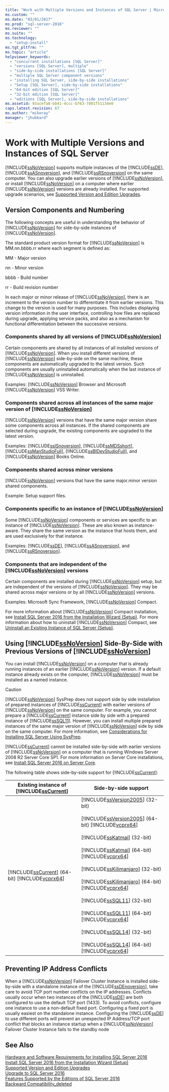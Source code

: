 ```yaml
---
title: "Work with Multiple Versions and Instances of SQL Server | Microsoft Docs"
ms.custom: ""
ms.date: "03/01/2017"
ms.prod: "sql-server-2016"
ms.reviewer: ""
ms.suite: ""
ms.technology: 
  - "setup-install"
ms.tgt_pltfrm: ""
ms.topic: "article"
helpviewer_keywords: 
  - "concurrent installations [SQL Server]"
  - "versions [SQL Server], multiple"
  - "side-by-side installations [SQL Server]"
  - "multiple SQL Server component versions"
  - "installing SQL Server, side-by-side installations"
  - "Setup [SQL Server], side-by-side installations"
  - "64-bit edition [SQL Server]"
  - "32-bit edition [SQL Server]"
  - "editions [SQL Server], side-by-side installations"
ms.assetid: 93acefa8-bb41-4ccc-b763-7801f51134e0
caps.latest.revision: 67
ms.author: "mikeray"
manager: "jhubbard"
---
```

# Work with Multiple Versions and Instances of SQL Server
  [!INCLUDE[ssNoVersion](../../advanced-analytics/r-services/includes/ssnoversion-md.md)] supports multiple instances of the [!INCLUDE[ssDE](../../analysis-services/instances/install/windows/includes/ssde-md.md)], [!INCLUDE[ssASnoversion](../../analysis-services/includes/ssasnoversion-md.md)], and [!INCLUDE[ssRSnoversion](../../advanced-analytics/r-services/includes/ssrsnoversion-md.md)] on the same computer. You can also upgrade earlier versions of [!INCLUDE[ssNoVersion](../../advanced-analytics/r-services/includes/ssnoversion-md.md)], or install [!INCLUDE[ssNoVersion](../../advanced-analytics/r-services/includes/ssnoversion-md.md)] on a computer where earlier [!INCLUDE[ssNoVersion](../../advanced-analytics/r-services/includes/ssnoversion-md.md)] versions are already installed. For supported upgrade scenarios, see [Supported Version and Edition Upgrades](../../database-engine/install/windows/supported-version-and-edition-upgrades.md).  
  
## Version Components and Numbering  
 The following concepts are useful in understanding the behavior of [!INCLUDE[ssNoVersion](../../advanced-analytics/r-services/includes/ssnoversion-md.md)] for side-by-side instances of [!INCLUDE[ssNoVersion](../../advanced-analytics/r-services/includes/ssnoversion-md.md)].  
  
 The standard product version format for [!INCLUDE[ssNoVersion](../../advanced-analytics/r-services/includes/ssnoversion-md.md)] is MM.nn.bbbb.rr where each segment is defined as:  
  
 MM - Major version  
  
 nn - Minor version  
  
 bbbb - Build number  
  
 rr - Build revision number  
  
 In each major or minor release of [!INCLUDE[ssNoVersion](../../advanced-analytics/r-services/includes/ssnoversion-md.md)], there is an increment to the version number to differentiate it from earlier versions. This change to the version is used for many purposes. This includes displaying version information in the user interface, controlling how files are replaced during upgrade, applying service packs, and also as a mechanism for functional differentiation between the successive versions.  
  
### Components shared by all versions of [!INCLUDE[ssNoVersion](../../advanced-analytics/r-services/includes/ssnoversion-md.md)]  
 Certain components are shared by all instances of all installed versions of [!INCLUDE[ssNoVersion](../../advanced-analytics/r-services/includes/ssnoversion-md.md)]. When you install different versions of [!INCLUDE[ssNoVersion](../../advanced-analytics/r-services/includes/ssnoversion-md.md)] side-by-side on the same machine, these components are automatically upgraded to the latest version. Such components are usually uninstalled automatically when the last instance of [!INCLUDE[ssNoVersion](../../advanced-analytics/r-services/includes/ssnoversion-md.md)] is uninstalled.  
  
 Examples: [!INCLUDE[ssNoVersion](../../advanced-analytics/r-services/includes/ssnoversion-md.md)] Browser and Microsoft [!INCLUDE[ssNoVersion](../../advanced-analytics/r-services/includes/ssnoversion-md.md)] VSS Writer.  
  
### Components shared across all instances of the same major version of [!INCLUDE[ssNoVersion](../../advanced-analytics/r-services/includes/ssnoversion-md.md)]  
 [!INCLUDE[ssNoVersion](../../advanced-analytics/r-services/includes/ssnoversion-md.md)] versions that have the same major version share some components across all instances. If the shared components are selected during upgrade, the existing components are upgraded to the latest version.  
  
 Examples: [!INCLUDE[ssISnoversion](../../advanced-analytics/r-services/includes/ssisnoversion-md.md)], [!INCLUDE[ssMDSshort](../../analysis-services/includes/ssmdsshort-md.md)], [!INCLUDE[ssManStudioFull](../../advanced-analytics/r-services/includes/ssmanstudiofull-md.md)], [!INCLUDE[ssBIDevStudioFull](../../analysis-services/includes/ssbidevstudiofull-md.md)], and [!INCLUDE[ssNoVersion](../../advanced-analytics/r-services/includes/ssnoversion-md.md)] Books Online.  
  
### Components shared across minor versions  
 [!INCLUDE[ssNoVersion](../../advanced-analytics/r-services/includes/ssnoversion-md.md)] versions that have the same major.minor version shared components.  
  
 Example: Setup support files.  
  
### Components specific to an instance of [!INCLUDE[ssNoVersion](../../advanced-analytics/r-services/includes/ssnoversion-md.md)]  
 Some [!INCLUDE[ssNoVersion](../../advanced-analytics/r-services/includes/ssnoversion-md.md)] components or services are specific to an instance of [!INCLUDE[ssNoVersion](../../advanced-analytics/r-services/includes/ssnoversion-md.md)]. These are also known as instance-aware. They share the same version as the instance that hosts them, and are used exclusively for that instance.  
  
 Examples: [!INCLUDE[ssDE](../../analysis-services/instances/install/windows/includes/ssde-md.md)], [!INCLUDE[ssASnoversion](../../analysis-services/includes/ssasnoversion-md.md)], and [!INCLUDE[ssRSnoversion](../../advanced-analytics/r-services/includes/ssrsnoversion-md.md)].  
  
### Components that are independent of the [!INCLUDE[ssNoVersion](../../advanced-analytics/r-services/includes/ssnoversion-md.md)] versions  
 Certain components are installed during [!INCLUDE[ssNoVersion](../../advanced-analytics/r-services/includes/ssnoversion-md.md)] setup, but are independent of the versions of [!INCLUDE[ssNoVersion](../../advanced-analytics/r-services/includes/ssnoversion-md.md)]. They may be shared across major versions or by all [!INCLUDE[ssNoVersion](../../advanced-analytics/r-services/includes/ssnoversion-md.md)] versions.  
  
 Examples: Microsoft Sync Framework, [!INCLUDE[ssNoVersion](../../advanced-analytics/r-services/includes/ssnoversion-md.md)] Compact.  
  
 For more information about [!INCLUDE[ssNoVersion](../../advanced-analytics/r-services/includes/ssnoversion-md.md)] Compact installation, see [Install SQL Server 2016 from the Installation Wizard &#40;Setup&#41;](../../database-engine/install/windows/install-sql-server-from-the-installation-wizard-setup.md). For more information about how to uninstall [!INCLUDE[ssNoVersion](../../advanced-analytics/r-services/includes/ssnoversion-md.md)] Compact, see [Uninstall an Existing Instance of SQL Server &#40;Setup&#41;](../../sql-server/install/uninstall-an-existing-instance-of-sql-server-setup.md).  
  
## Using [!INCLUDE[ssNoVersion](../../advanced-analytics/r-services/includes/ssnoversion-md.md)] Side-By-Side with Previous Versions of [!INCLUDE[ssNoVersion](../../advanced-analytics/r-services/includes/ssnoversion-md.md)]  
 You can install [!INCLUDE[ssNoVersion](../../advanced-analytics/r-services/includes/ssnoversion-md.md)] on a computer that is already running instances of an earlier [!INCLUDE[ssNoVersion](../../advanced-analytics/r-services/includes/ssnoversion-md.md)] version. If a default instance already exists on the computer, [!INCLUDE[ssNoVersion](../../advanced-analytics/r-services/includes/ssnoversion-md.md)] must be installed as a named instance.  
  
> [!CAUTION]  
>  [!INCLUDE[ssNoVersion](../../advanced-analytics/r-services/includes/ssnoversion-md.md)] SysPrep does not support side by side installation of prepared instances of [!INCLUDE[ssCurrent](../../advanced-analytics/r-services/includes/sscurrent-md.md)] with earlier versions of [!INCLUDE[ssNoVersion](../../advanced-analytics/r-services/includes/ssnoversion-md.md)] on the same computer. For example, you cannot prepare a [!INCLUDE[ssCurrent](../../advanced-analytics/r-services/includes/sscurrent-md.md)] instance side by side with a prepared instance of [!INCLUDE[ssSQL11](../../analysis-services/includes/sssql11-md.md)]. However, you can install multiple prepared instances of the same major version of [!INCLUDE[ssNoVersion](../../advanced-analytics/r-services/includes/ssnoversion-md.md)] side by side on the same computer. For more information, see [Considerations for Installing SQL Server Using SysPrep](../../database-engine/install/windows/considerations-for-installing-sql-server-using-sysprep.md).  
>   
>  [!INCLUDE[ssCurrent](../../advanced-analytics/r-services/includes/sscurrent-md.md)] cannot be installed side-by-side with earlier versions of [!INCLUDE[ssNoVersion](../../advanced-analytics/r-services/includes/ssnoversion-md.md)] on a computer that is running Windows Server 2008 R2 Server Core SP1. For more information on Server Core installations, see [Install SQL Server 2016 on Server Core](../../database-engine/install/windows/install-sql-server-on-server-core.md).  
  
 The following table shows side-by-side support for [!INCLUDE[ssCurrent](../../advanced-analytics/r-services/includes/sscurrent-md.md)]:  
  
|Existing instance of [!INCLUDE[ssCurrent](../../advanced-analytics/r-services/includes/sscurrent-md.md)]|Side-by-side support|  
|--------------------------------------------------|----------------------------|  
|[!INCLUDE[ssCurrent](../../advanced-analytics/r-services/includes/sscurrent-md.md)] (64-bit) [!INCLUDE[vcprx64](../../analysis-services/data-mining/includes/vcprx64-md.md)]|[!INCLUDE[ssVersion2005](../../analysis-services/data-mining/includes/ssversion2005-md.md)] (32-bit)<br /><br /> [!INCLUDE[ssVersion2005](../../analysis-services/data-mining/includes/ssversion2005-md.md)] (64-bit) [!INCLUDE[vcprx64](../../analysis-services/data-mining/includes/vcprx64-md.md)]<br /><br /> [!INCLUDE[ssKatmai](../../analysis-services/data-mining/includes/sskatmai-md.md)] (32-bit)<br /><br /> [!INCLUDE[ssKatmai](../../analysis-services/data-mining/includes/sskatmai-md.md)] (64-bit) [!INCLUDE[vcprx64](../../analysis-services/data-mining/includes/vcprx64-md.md)]<br /><br /> [!INCLUDE[ssKilimanjaro](../../analysis-services/instances/install/windows/includes/sskilimanjaro-md.md)] (32-bit)<br /><br /> [!INCLUDE[ssKilimanjaro](../../analysis-services/instances/install/windows/includes/sskilimanjaro-md.md)] (64-bit) [!INCLUDE[vcprx64](../../analysis-services/data-mining/includes/vcprx64-md.md)]<br /><br /> [!INCLUDE[ssSQL11](../../analysis-services/includes/sssql11-md.md)] (32-bit)<br /><br /> [!INCLUDE[ssSQL11](../../analysis-services/includes/sssql11-md.md)] (64-bit) [!INCLUDE[vcprx64](../../analysis-services/data-mining/includes/vcprx64-md.md)]<br /><br /> [!INCLUDE[ssSQL14](../../analysis-services/includes/sssql14-md.md)] (32-bit)<br /><br /> [!INCLUDE[ssSQL14](../../analysis-services/includes/sssql14-md.md)] (64-bit) [!INCLUDE[vcprx64](../../analysis-services/data-mining/includes/vcprx64-md.md)]|  
  
## Preventing IP Address Conflicts  
 When a [!INCLUDE[ssNoVersion](../../advanced-analytics/r-services/includes/ssnoversion-md.md)] Failover Cluster Instance is installed side-by-side with a standalone instance of the [!INCLUDE[ssDEnoversion](../../analysis-services/instances/install/windows/includes/ssdenoversion-md.md)], take care to avoid TCP port number conflicts on the IP addresses. Conflicts usually occur when two instances of the [!INCLUDE[ssDE](../../analysis-services/instances/install/windows/includes/ssde-md.md)] are both configured to use the default TCP port (1433). To avoid conflicts, configure one instance to use a non-default fixed port. Configuring a fixed port is usually easiest on the standalone instance. Configuring the [!INCLUDE[ssDE](../../analysis-services/instances/install/windows/includes/ssde-md.md)] to use different ports will prevent an unexpected IP Address/TCP port conflict that blocks an instance startup when a [!INCLUDE[ssNoVersion](../../advanced-analytics/r-services/includes/ssnoversion-md.md)] Failover Cluster Instance fails to the standby node  
  
## See Also  
 [Hardware and Software Requirements for Installing SQL Server 2016](../../sql-server/install/hardware-and-software-requirements-for-installing-sql-server.md)   
 [Install SQL Server 2016 from the Installation Wizard &#40;Setup&#41;](../../database-engine/install/windows/install-sql-server-from-the-installation-wizard-setup.md)   
 [Supported Version and Edition Upgrades](../../database-engine/install/windows/supported-version-and-edition-upgrades.md)   
 [Upgrade to SQL Server 2016](../../database-engine/install/windows/upgrade-sql-server.md)   
 [Features Supported by the Editions of SQL Server 2016](../Topic/Features%20Supported%20by%20the%20Editions%20of%20SQL%20Server%202016.md)   
 [Backward Compatibility_deleted](http://msdn.microsoft.com/library/15d9117e-e2fa-4985-99ea-66a117c1e9fd)  
  
  